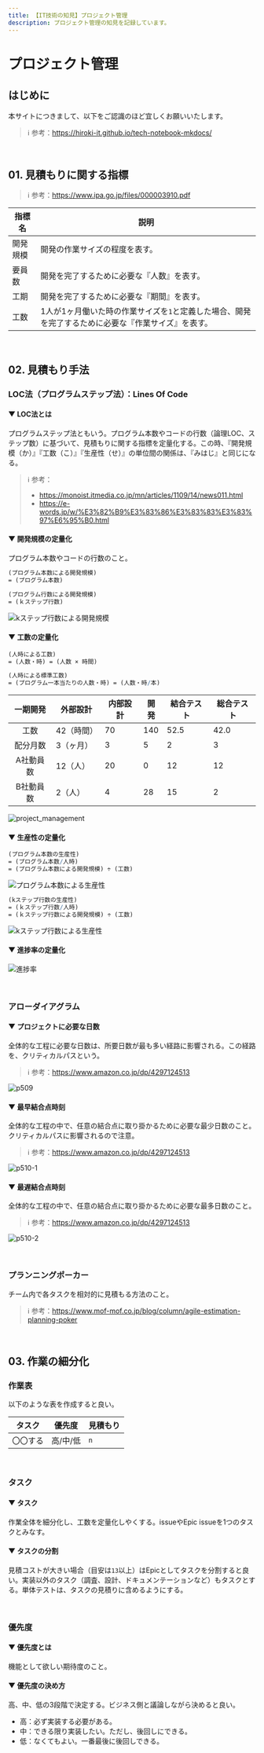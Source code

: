 ```yaml
---
title: 【IT技術の知見】プロジェクト管理
description: プロジェクト管理の知見を記録しています。
---
```


# プロジェクト管理

## はじめに

本サイトにつきまして、以下をご認識のほど宜しくお願いいたします。

> ℹ️ 参考：https://hiroki-it.github.io/tech-notebook-mkdocs/

<br>

## 01. 見積もりに関する指標

> ℹ️ 参考：https://www.ipa.go.jp/files/000003910.pdf

| 指標名   | 説明                                                         |
| -------- | ------------------------------------------------------------ |
| 開発規模 | 開発の作業サイズの程度を表す。                                   |
| 要員数   | 開発を完了するために必要な『人数』を表す。                   |
| 工期     | 開発を完了するために必要な『期間』を表す。                   |
| 工数     | 1人が1ヶ月働いた時の作業サイズを```1```と定義した場合、開発を完了するために必要な『作業サイズ』を表す。 |

<br>

## 02. 見積もり手法

### LOC法（プログラムステップ法）：Lines Of Code

#### ▼ LOC法とは

プログラムステップ法ともいう。プログラム本数やコードの行数（論理LOC、ステップ数）に基づいて、見積もりに関する指標を定量化する。この時、『開発規模（か）』『工数（こ）』『生産性（せ）』の単位間の関係は、『みはじ』と同じになる。

> ℹ️ 参考：
>
> - https://monoist.itmedia.co.jp/mn/articles/1109/14/news011.html
> - https://e-words.jp/w/%E3%82%B9%E3%83%86%E3%83%83%E3%83%97%E6%95%B0.html

#### ▼ 開発規模の定量化

プログラム本数やコードの行数のこと。

```mathematica
(プログラム本数による開発規模)
= (プログラム本数)
```

```mathematica
(プログラム行数による開発規模)
= (ｋステップ行数)
```

![kステップ行数による開発規模](https://raw.githubusercontent.com/hiroki-it/tech-notebook/master/images/kステップ行数による開発規模.png)

#### ▼ 工数の定量化

```mathematica
(人時による工数)
= (人数・時) = (人数 × 時間)
```
```mathematica
(人時による標準工数)
= (プログラム一本当たりの人数・時) = (人数・時/本)
```

| 一期開発  | 外部設計   | 内部設計 | 開発 | 結合テスト | 総合テスト |
| :-------: | ---------- | -------- | ---- | ---------- |---------|
|   工数    | 42（時間） | 70       | 140  | 52.5       | 42.0    |
| 配分月数  | 3（ヶ月）  | 3        | 5    | 2          | 3       |
| A社動員数 | 12（人）   | 20       | 0    | 12         | 12      |
| B社動員数 | 2（人）    | 4        | 28   | 15         | 2       |

![project_management](https://raw.githubusercontent.com/hiroki-it/tech-notebook/master/images/project_management.png)

#### ▼ 生産性の定量化

```mathematica
(プログラム本数の生産性)
= (プログラム本数/人時)
= (プログラム本数による開発規模) ÷ (工数)
```

![プログラム本数による生産性](https://raw.githubusercontent.com/hiroki-it/tech-notebook/master/images/プログラム本数による生産性.png)

```mathematica
(kステップ行数の生産性)
= (ｋステップ行数/人時)
= (ｋステップ行数による開発規模) ÷ (工数)
```

![kステップ行数による生産性](https://raw.githubusercontent.com/hiroki-it/tech-notebook/master/images/kステップ行数による生産性.png)

#### ▼ 進捗率の定量化

![進捗率](https://raw.githubusercontent.com/hiroki-it/tech-notebook/master/images/進捗率.png)

<br>

### アローダイアグラム

#### ▼ プロジェクトに必要な日数

全体的な工程に必要な日数は、所要日数が最も多い経路に影響される。この経路を、クリティカルパスという。

> ℹ️ 参考：https://www.amazon.co.jp/dp/4297124513

![p509](https://raw.githubusercontent.com/hiroki-it/tech-notebook/master/images/p509.jpg)

#### ▼ 最早結合点時刻

全体的な工程の中で、任意の結合点に取り掛かるために必要な最少日数のこと。クリティカルパスに影響されるので注意。

> ℹ️ 参考：https://www.amazon.co.jp/dp/4297124513

![p510-1](https://raw.githubusercontent.com/hiroki-it/tech-notebook/master/images/p510-1.jpg)

#### ▼ 最遅結合点時刻

全体的な工程の中で、任意の結合点に取り掛かるために必要な最多日数のこと。

> ℹ️ 参考：https://www.amazon.co.jp/dp/4297124513

![p510-2](https://raw.githubusercontent.com/hiroki-it/tech-notebook/master/images/p510-2.jpg)

<br>

### プランニングポーカー

チーム内で各タスクを相対的に見積もる方法のこと。

> ℹ️ 参考：https://www.mof-mof.co.jp/blog/column/agile-estimation-planning-poker

<br>

## 03. 作業の細分化

### 作業表

以下のような表を作成すると良い。

| タスク   | 優先度   | 見積もり |
| -------- | -------- | -------- |
| 〇〇する | 高/中/低 | ```n```  |

<br>

### タスク

#### ▼ タスク

作業全体を細分化し、工数を定量化しやくする。issueやEpic issueを1つのタスクとみなす。

#### ▼ タスクの分割

見積コストが大きい場合（目安は```13```以上）はEpicとしてタスクを分割すると良い。実装以外のタスク（調査、設計、ドキュメンテーションなど）もタスクとする。単体テストは、タスクの見積りに含めるようにする。

<br>

### 優先度

#### ▼ 優先度とは

機能として欲しい期待度のこと。

#### ▼ 優先度の決め方

高、中、低の3段階で決定する。ビジネス側と議論しながら決めると良い。

- 高：必ず実装する必要がある。
- 中：できる限り実装したい。ただし、後回しにできる。
- 低：なくてもよい。一番最後に後回しできる。

<br>
